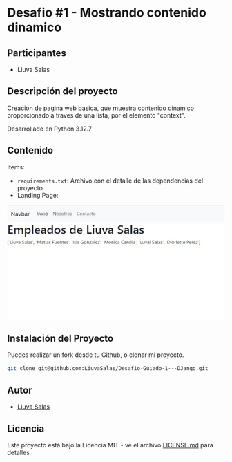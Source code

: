 # Desafio #1 - Mostrando contenido dinamico

## Participantes

- Liuva Salas

## Descripción del proyecto

Creacion de pagina web basica, que muestra contenido dinamico proporcionado a traves de una lista, por el elemento "context".

Desarrollado en Python 3.12.7

## Contenido

Items:

- `requirements.txt`: Archivo con el detalle de las dependencias del proyecto
- Landing Page:

![Descripción de la imagen](/indexPage.jpg)

## Instalación del Proyecto

Puedes realizar un fork desde tu Github, o clonar mi proyecto.

```bash
git clone git@github.com:LiuvaSalas/Desafio-Guiado-1---DJango.git
```

## Autor

- [Liuva Salas](https://github.com/LiuvaSalas)

## Licencia

Este proyecto está bajo la Licencia MIT - ve el archivo [LICENSE.md](LICENSE) para detalles
